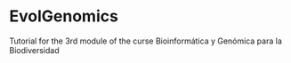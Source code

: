 # EvolGenomics
Tutorial for the 3rd module of the curse Bioinformática y Genómica para la Biodiversidad
